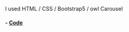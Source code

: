 
I used HTML / CSS / Bootstrap5 / owl Carousel

#### - [Code](https://github.com/HeisJeremiah1/SPLM)
